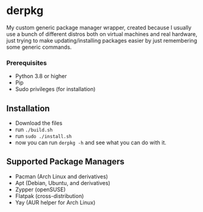 # derpkg
My custom generic package manager wrapper, created because I usually use a bunch of different distros both on virtual machines and real hardware, just trying to make updating/installing packages easier by just remembering some generic commands.

### Prerequisites

- Python 3.8 or higher
- Pip
- Sudo privileges (for installation)

## Installation

- Download the files
- run `./build.sh`
- run `sudo ./install.sh`
- now you can run `derpkg -h` and see what you can do with it.

## Supported Package Managers

- Pacman (Arch Linux and derivatives)
- Apt (Debian, Ubuntu, and derivatives)
- Zypper (openSUSE)
- Flatpak (cross-distribution)
- Yay (AUR helper for Arch Linux)
